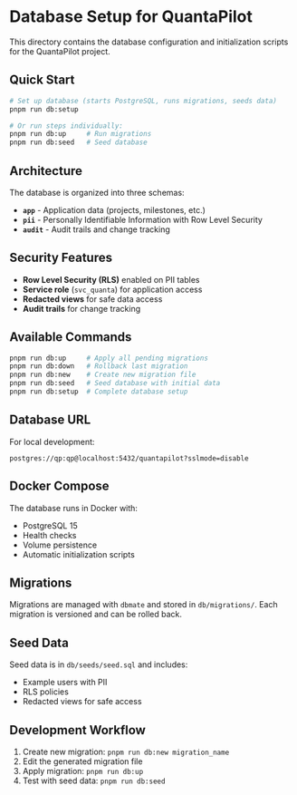 # Database Setup for QuantaPilot

This directory contains the database configuration and initialization scripts for the QuantaPilot project.

## Quick Start

```bash
# Set up database (starts PostgreSQL, runs migrations, seeds data)
pnpm run db:setup

# Or run steps individually:
pnpm run db:up     # Run migrations
pnpm run db:seed   # Seed database
```

## Architecture

The database is organized into three schemas:

- **`app`** - Application data (projects, milestones, etc.)
- **`pii`** - Personally Identifiable Information with Row Level Security
- **`audit`** - Audit trails and change tracking

## Security Features

- **Row Level Security (RLS)** enabled on PII tables
- **Service role** (`svc_quanta`) for application access
- **Redacted views** for safe data access
- **Audit trails** for change tracking

## Available Commands

```bash
pnpm run db:up     # Apply all pending migrations
pnpm run db:down   # Rollback last migration
pnpm run db:new    # Create new migration file
pnpm run db:seed   # Seed database with initial data
pnpm run db:setup  # Complete database setup
```

## Database URL

For local development:

```
postgres://qp:qp@localhost:5432/quantapilot?sslmode=disable
```

## Docker Compose

The database runs in Docker with:

- PostgreSQL 15
- Health checks
- Volume persistence
- Automatic initialization scripts

## Migrations

Migrations are managed with `dbmate` and stored in `db/migrations/`.
Each migration is versioned and can be rolled back.

## Seed Data

Seed data is in `db/seeds/seed.sql` and includes:

- Example users with PII
- RLS policies
- Redacted views for safe access

## Development Workflow

1. Create new migration: `pnpm run db:new migration_name`
2. Edit the generated migration file
3. Apply migration: `pnpm run db:up`
4. Test with seed data: `pnpm run db:seed`
